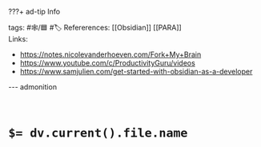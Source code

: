 ???+ ad-tip Info

tags: #🕸️/🟦 #🏷️
Refererences: [[Obsidian]] [[PARA]]    
Links:  
- https://notes.nicolevanderhoeven.com/Fork+My+Brain
- https://www.youtube.com/c/ProductivityGuru/videos
- https://www.samjulien.com/get-started-with-obsidian-as-a-developer

--- admonition


<br>

# `$= dv.current().file.name`